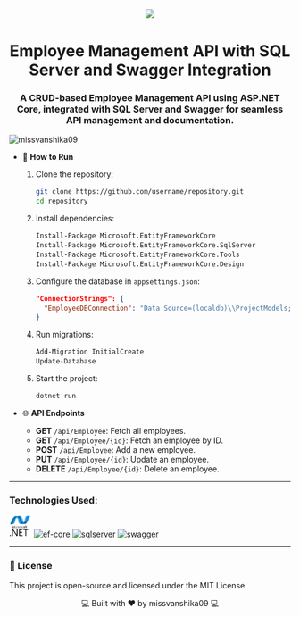 <div id="header" align="center">
  <img src="https://media.giphy.com/media/M9gbBd9nbDrOTu1Mqx/giphy.gif" width="100"/>
</div>

<h1 align="center">Employee Management API with SQL Server and Swagger Integration</h1>
  
<h3 align="center">A CRUD-based Employee Management API using ASP.NET Core, integrated with SQL Server and Swagger for seamless API management and documentation.</h3>

<p align="left"> 
  <img src="https://komarev.com/ghpvc/?username=missvanshika09&label=Project%20views&color=0e75b6&style=flat" alt="missvanshika09" />
</p>

- 🚀 **How to Run**  
  1. Clone the repository:  
     ```bash
     git clone https://github.com/username/repository.git
     cd repository
     ```
  2. Install dependencies:
     ```bash
     Install-Package Microsoft.EntityFrameworkCore
     Install-Package Microsoft.EntityFrameworkCore.SqlServer
     Install-Package Microsoft.EntityFrameworkCore.Tools
     Install-Package Microsoft.EntityFrameworkCore.Design
     ```
  3. Configure the database in `appsettings.json`:
     ```json
     "ConnectionStrings": {
       "EmployeeDBConnection": "Data Source=(localdb)\\ProjectModels;Initial Catalog=DemoData;Integrated Security=True"
     }
     ```
  4. Run migrations:
     ```bash
     Add-Migration InitialCreate
     Update-Database
     ```
  5. Start the project:  
     ```bash
     dotnet run
     ```

- 🌐 **API Endpoints**  
  - **GET** `/api/Employee`: Fetch all employees.  
  - **GET** `/api/Employee/{id}`: Fetch an employee by ID.  
  - **POST** `/api/Employee`: Add a new employee.  
  - **PUT** `/api/Employee/{id}`: Update an employee.  
  - **DELETE** `/api/Employee/{id}`: Delete an employee.  

---

<h3 align="left">Technologies Used:</h3>
<p align="left">
  <a href="https://dotnet.microsoft.com/" target="_blank" rel="noreferrer"> 
    <img src="https://raw.githubusercontent.com/devicons/devicon/master/icons/dot-net/dot-net-original-wordmark.svg" alt="dotnet" width="40" height="40"/> 
  </a>
  <a href="https://learn.microsoft.com/en-us/ef/" target="_blank" rel="noreferrer"> 
    <img src="https://upload.wikimedia.org/wikipedia/commons/1/1e/Entity_Framework.png" alt="ef-core" width="40" height="40"/> 
  </a>
  <a href="https://www.microsoft.com/en-us/sql-server" target="_blank" rel="noreferrer"> 
    <img src="https://www.svgrepo.com/show/303229/microsoft-sql-server-logo.svg" alt="sqlserver" width="40" height="40"/> 
  </a>
  <a href="https://swagger.io/" target="_blank" rel="noreferrer"> 
    <img src="https://swagger.io/img/assets/images/logo-styled.svg" alt="swagger" width="40" height="40"/> 
  </a>
</p>

---

<h3 align="left">📜 License</h3>
This project is open-source and licensed under the MIT License.

<p align="center">💻 Built with ❤️ by missvanshika09 💻</p>
